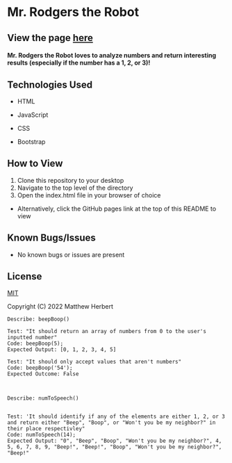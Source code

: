 # Mr. Rodgers the Robot

## View the page [here](https://matth5050.github.io/Mr.-Rodgers-the-Robot/)

#### Mr. Rodgers the Robot loves to analyze numbers and return interesting results (especially if the number has a 1, 2, or 3)!

## Technologies Used

- HTML

- JavaScript

- CSS

- Bootstrap

## How to View

1. Clone this repository to your desktop
2. Navigate to the top level of the directory
3. Open the index.html file in your browser of choice

- Alternatively, click the GitHub pages link at the top of this README to view

## Known Bugs/Issues

- No known bugs or issues are present

## License

[MIT](https://www.mit.edu/~amini/LICENSE.md)

Copyright (C) 2022 Matthew Herbert


```
Describe: beepBoop()

Test: "It should return an array of numbers from 0 to the user's inputted number"
Code: beepBoop(5);
Expected Output: [0, 1, 2, 3, 4, 5]

Test: "It should only accept values that aren't numbers"
Code: beepBoop('54');
Expected Outcome: False

  

Describe: numToSpeech()

  
Test: 'It should identify if any of the elements are either 1, 2, or 3 and return either "Beep", "Boop", or "Won't you be my neighbor?" in their place respectivley"
Code: numToSpeech(14);
Expected Output: "0", "Beep", "Boop", "Won't you be my neighbor?", 4, 5, 6, 7, 8, 9, "Beep!", "Beep!", "Boop", "Won't you be my neighbor?", "Beep!"


